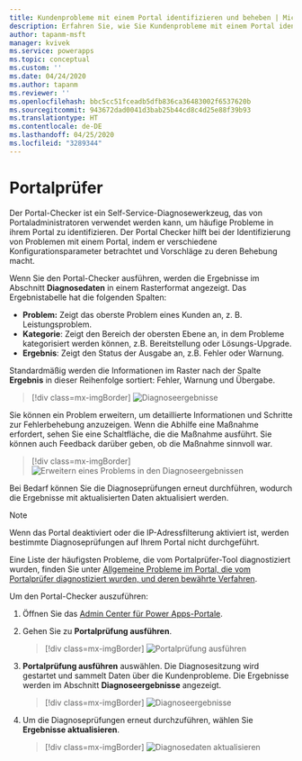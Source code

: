 ```yaml
---
title: Kundenprobleme mit einem Portal identifizieren und beheben | MicrosoftDocs
description: Erfahren Sie, wie Sie Kundenprobleme mit einem Portal identifizieren und beheben können.
author: tapanm-msft
manager: kvivek
ms.service: powerapps
ms.topic: conceptual
ms.custom: ''
ms.date: 04/24/2020
ms.author: tapanm
ms.reviewer: ''
ms.openlocfilehash: bbc5cc51fceadb5dfb836ca36483002f6537620b
ms.sourcegitcommit: 943672dad0041d3bab25b44cd8c4d25e88f39b93
ms.translationtype: HT
ms.contentlocale: de-DE
ms.lasthandoff: 04/25/2020
ms.locfileid: "3289344"
---
```

# <a name="portal-checker"></a>Portalprüfer

Der Portal-Checker ist ein Self-Service-Diagnosewerkzeug, das von Portaladministratoren verwendet werden kann, um häufige Probleme in ihrem Portal zu identifizieren. Der Portal Checker hilft bei der Identifizierung von Problemen mit einem Portal, indem er verschiedene Konfigurationsparameter betrachtet und Vorschläge zu deren Behebung macht.

Wenn Sie den Portal-Checker ausführen, werden die Ergebnisse im Abschnitt **Diagnosedaten** in einem Rasterformat angezeigt. Das Ergebnistabelle hat die folgenden Spalten:

- **Problem:** Zeigt das oberste Problem eines Kunden an, z. B. Leistungsproblem.
- **Kategorie**: Zeigt den Bereich der obersten Ebene an, in dem Probleme kategorisiert werden können, z.B. Bereitstellung oder Lösungs-Upgrade.
- **Ergebnis**: Zeigt den Status der Ausgabe an, z.B. Fehler oder Warnung.

Standardmäßig werden die Informationen im Raster nach der Spalte **Ergebnis** in dieser Reihenfolge sortiert: Fehler, Warnung und Übergabe.

> [!div class=mx-imgBorder]
> ![Diagnoseergebnisse](../media/diagnostic-results.png "Diagnoseergebnisse")

Sie können ein Problem erweitern, um detaillierte Informationen und Schritte zur Fehlerbehebung anzuzeigen. Wenn die Abhilfe eine Maßnahme erfordert, sehen Sie eine Schaltfläche, die die Maßnahme ausführt. Sie können auch Feedback darüber geben, ob die Maßnahme sinnvoll war.

> [!div class=mx-imgBorder]
> ![Erweitern eines Problems in den Diagnoseergebnissen](../media/diagnostic-results-issue-expand.png "Erweitern eines Problems in den Diagnoseergebnissen")

Bei Bedarf können Sie die Diagnoseprüfungen erneut durchführen, wodurch die Ergebnisse mit aktualisierten Daten aktualisiert werden.

> [!NOTE]
> Wenn das Portal deaktiviert oder die IP-Adressfilterung aktiviert ist, werden bestimmte Diagnoseprüfungen auf Ihrem Portal nicht durchgeführt.

Eine Liste der häufigsten Probleme, die vom Portalprüfer-Tool diagnostiziert wurden, finden Sie unter [Allgemeine Probleme im Portal, die vom Portalprüfer diagnostiziert wurden, und deren bewährte Verfahren](https://docs.microsoft.com/dynamics365/customer-engagement/portals/portal-faq).

Um den Portal-Checker auszuführen:

1.  Öffnen Sie das [Admin Center für Power Apps-Portale](admin-overview.md).

2.  Gehen Sie zu **Portalprüfung ausführen**.

    > [!div class=mx-imgBorder]
    > ![Portalprüfung ausführen](../media/run-diagnostics.png "Portalprüfung ausführen")

3.  **Portalprüfung ausführen** auswählen. Die Diagnosesitzung wird gestartet und sammelt Daten über die Kundenprobleme. Die Ergebnisse werden im Abschnitt **Diagnoseergebnisse** angezeigt.

    > [!div class=mx-imgBorder]
    > ![Diagnoseergebnisse](../media/diagnostic-results.png "Diagnoseergebnisse")

4.  Um die Diagnoseprüfungen erneut durchzuführen, wählen Sie **Ergebnisse aktualisieren**.

    > [!div class=mx-imgBorder]
    > ![Diagnosedaten aktualisieren](../media/diagnostic-results-refresh.png "Diagnosedaten aktualisieren")
